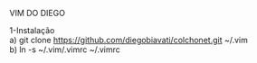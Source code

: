 VIM DO DIEGO

1-Instalação  
a) git clone https://github.com/diegobiavati/colchonet.git ~/.vim  
b) ln -s ~/.vim/.vimrc ~/.vimrc  
